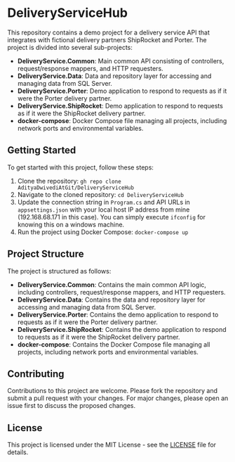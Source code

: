 # DeliveryServiceHub

This repository contains a demo project for a delivery service API that integrates with fictional delivery partners ShipRocket and Porter. The project is divided into several sub-projects:

- **DeliveryService.Common**: Main common API consisting of controllers, request/response mappers, and HTTP requesters.
- **DeliveryService.Data**: Data and repository layer for accessing and managing data from SQL Server.
- **DeliveryService.Porter**: Demo application to respond to requests as if it were the Porter delivery partner.
- **DeliveryService.ShipRocket**: Demo application to respond to requests as if it were the ShipRocket delivery partner.
- **docker-compose**: Docker Compose file managing all projects, including network ports and environmental variables.

## Getting Started

To get started with this project, follow these steps:

1. Clone the repository: `gh repo clone AdityaDwivediAtGit/DeliveryServiceHub`
2. Navigate to the cloned repository: `cd DeliveryServiceHub`
3. Update the connection string in `Program.cs` and API URLs in `appsettings.json` with your local host IP address from mine (192.168.68.171 in this case). You can simply execute `ifconfig` for knowing this on a windows machine.
4. Run the project using Docker Compose: `docker-compose up`

## Project Structure

The project is structured as follows:

- **DeliveryService.Common**: Contains the main common API logic, including controllers, request/response mappers, and HTTP requesters.
- **DeliveryService.Data**: Contains the data and repository layer for accessing and managing data from SQL Server.
- **DeliveryService.Porter**: Contains the demo application to respond to requests as if it were the Porter delivery partner.
- **DeliveryService.ShipRocket**: Contains the demo application to respond to requests as if it were the ShipRocket delivery partner.
- **docker-compose**: Contains the Docker Compose file managing all projects, including network ports and environmental variables.

## Contributing

Contributions to this project are welcome. Please fork the repository and submit a pull request with your changes. For major changes, please open an issue first to discuss the proposed changes.

## License

This project is licensed under the MIT License - see the [LICENSE](LICENSE) file for details.
